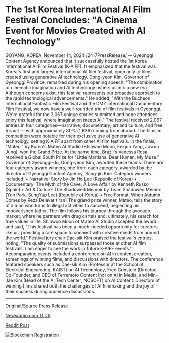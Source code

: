 # The 1st Korea International AI Film Festival Concludes: "A Cinema Event for Movies Created with AI Technology"

GOYANG, KOREA, November 14, 2024 /24-7PressRelease/ -- Gyeonggi Content Agency announced that it successfully hosted the 1st Korea International AI Film Festival (K-AIFF). It emphasized that the festival was Korea's first and largest international AI film festival, open only to films created using generative AI technology.   Dong-yeon Kim, Governor of Gyeonggi Province, remarked during his opening speech, "The combination of cinematic imagination and AI technology ushers us into a new era. Although concerns exist, this festival represents our proactive approach to the rapid technological advancements."  He added, "With the Bucheon International Fantastic Film Festival and the DMZ International Documentary Film Festival, we now have a well-rounded trio of film festivals in Gyeonggi. We're grateful for the 2,067 unique stories submitted and hope attendees enjoy this festival, where imagination meets AI."  The festival received 2,067 entries in four categories—narrative, documentary, art and culture, and free format — with approximately 80% (1,636) coming from abroad. The films in competition were notable for their exclusive use of generative AI technology, setting K-AIFF apart from other AI film festivals.  In the finals, "Mateo," by Korea's Mateo AI Studio (Shinwoo Moon, Eekjun Yang, Juwon Jung), won the Grand Prize. At the same time, Brazil's Vanessa Rosa received a Global South Prize for "Little Martians: Dear Human, My Muse." Governor of Gyeonggi-do, Dong-yeon Kim, awarded these teams.  There are four category award winners, one from each category, awarded by the director of Gyeonggi Content Agency, Sang-jin Kim. Category winners included: •	Narrative: Story by Jin Ho Lee (Republic of Korea) •	Documentary: The Myth of the Cave, A Love Affair by Kenneth Russo (Spain) •	Art & Culture: The Shadowed Memoir by Team Shadowed Memori (Yun Park, SungYup Lee) (Republic of Korea) •	Free Format: When Autumn Comes by Reza Delavar (Iran)  The grand prize winner, Mateo, tells the story of a man who turns to illegal activities to succeed, neglecting his impoverished father. The film follows his journey through the avocado market, where he partners with drug cartels and, ultimately, his search for true values in life.  Shinwoo Moon of Mateo AI Studio accepted the award and said, "This festival has been a much-needed opportunity for creators like us, providing a rare space to connect with creative minds from around the world."  Festival jury chair Dae-sik Kim praised the festival's entries, noting, "The quality of submissions surpassed those at other AI film festivals. I am eager to see the work in future K-AIFF events."  Accompanying events included a conference on AI in content creation, screenings of winning films, and discussions with directors. The conference featured speakers such as Dae-sik Kim (Professor at the School of Electrical Engineering, KAIST) on AI Technology, Fred Grinstein (Director, Co-Founder, and CEO of Terremoto Content Inc) on AI in Media, and Min-Jae Kim (Head of the AI Tech Center, NCSOFT) on AI Content. Directors of winning films shared both the challenges of AI filmmaking and the joy of their success during audience discussions. 

---

[Original/Source Press Release](https://www.24-7pressrelease.com/press-release/516211/the-1st-korea-international-ai-film-festival-concludes-a-cinema-event-for-movies-created-with-ai-technology)
                    

[Newsramp.com TLDR](https://newsramp.com/curated-news/1st-korea-international-ai-film-festival-k-aiff-hosted-successfully/4e137d0af0d4f05c950e6c7d5a316a45) 

 



[Reddit Post](https://www.reddit.com/r/newsramp/comments/1gtw5vw/1st_korea_international_ai_film_festival_kaiff/) 



![Blockchain Registration](https://cdn.newsramp.app/24-7PressRelease/qrcode/2411/18/keepq2OX.webp)